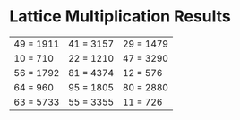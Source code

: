 # Lattice Multiplication Results

|   |   |   |
|---|---|---|
| 49 = 1911 | 41 = 3157 | 29 = 1479 |
| 10 = 710 | 22 = 1210 | 47 = 3290 |
| 56 = 1792 | 81 = 4374 | 12 = 576 |
| 64 = 960 | 95 = 1805 | 80 = 2880 |
| 63 = 5733 | 55 = 3355 | 11 = 726 |
